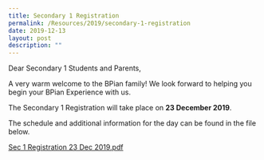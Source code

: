 ```yaml
---
title: Secondary 1 Registration
permalink: /Resources/2019/secondary-1-registration
date: 2019-12-13
layout: post
description: ""
---
```

Dear Secondary 1 Students and Parents,  
  
A very warm welcome to the BPian family! We look forward to helping you begin your BPian Experience with us.  
  
The Secondary 1 Registration will take place on **23 December 2019**.  
  
The schedule and additional information for the day can be found in the file below.  
  
[Sec 1 Registration 23 Dec 2019.pdf](/files/Sec%201%20Registration%2023%20Dec%202019.pdf)